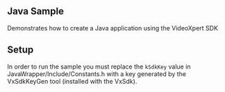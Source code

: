 ## Java Sample

Demonstrates how to create a Java application using the VideoXpert SDK

## Setup

In order to run the sample you must replace the `kSdkKey` value in JavaWrapper/Include/Constants.h with a key generated by the VxSdkKeyGen tool (installed with the VxSdk).
